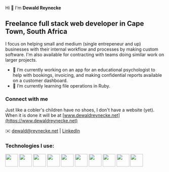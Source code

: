 Hi 👋  I'm **Dewald Reynecke**

## Freelance full stack web developer in Cape Town, South Africa

I focus on helping small and medium (single entrepeneur and up) businesses with their internal workflow and processes by making custom software. I'm also available for contracting with teams doing similar work on larger projects.

- 🔭 I’m currently working on an app for an educational psychologist to help with bookings, invoicing, and making confidential reports available on a customer dashboard.
- 🌱 I’m currently learning file operations in Ruby.

### Connect with me

Just like a cobler's children have no shoes, I don't have a website (yet). When it is done it will be at [www.dewaldreynecke.net](https://www.dewaldreynecke.net)

✉️ [dewald@reynecke.net](mailto:dewald@reynecke.net) | [LinkedIn](https://www.linkedin.com/in/dewaldreynecke/)

### Technologies I use:

<span><img src="https://cdn.jsdelivr.net/gh/devicons/devicon/icons/ruby/ruby-plain-wordmark.svg" height="40px" />
<img src="https://cdn.jsdelivr.net/gh/devicons/devicon/icons/rails/rails-original-wordmark.svg" height="40px" />
<img src="https://cdn.jsdelivr.net/gh/devicons/devicon/icons/javascript/javascript-original.svg" height="40px" />
<img src="https://cdn.jsdelivr.net/gh/devicons/devicon/icons/html5/html5-original-wordmark.svg" height="40px" />
<img src="https://cdn.jsdelivr.net/gh/devicons/devicon/icons/css3/css3-original-wordmark.svg" height="40px" />
<img src="https://cdn.jsdelivr.net/gh/devicons/devicon/icons/sass/sass-original.svg" height="40px" />
<img src="https://cdn.jsdelivr.net/gh/devicons/devicon/icons/postgresql/postgresql-original-wordmark.svg" height="40px" />
<img src="https://cdn.jsdelivr.net/gh/devicons/devicon/icons/webpack/webpack-plain.svg" height="40px"/>
<img src="https://cdn.jsdelivr.net/gh/devicons/devicon/icons/figma/figma-original.svg" height="40px" />
<img src="https://cdn.jsdelivr.net/gh/devicons/devicon/icons/sqlite/sqlite-original.svg" height="40px"/></span>
